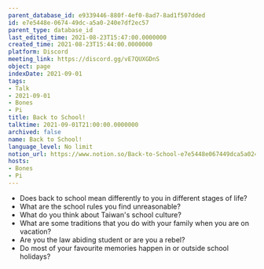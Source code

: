 ```yaml
---
parent_database_id: e9339446-880f-4ef0-8ad7-8ad1f507dded
id: e7e5448e-0674-49dc-a5a0-240e7df2ec57
parent_type: database_id
last_edited_time: 2021-08-23T15:47:00.0000000
created_time: 2021-08-23T15:44:00.0000000
platform: Discord
meeting_link: https://discord.gg/vE7QUXGDnS
object: page
indexDate: 2021-09-01
tags:
- Talk
- 2021-09-01
- Bones
- Pi
title: Back to School!
talktime: 2021-09-01T21:00:00.0000000
archived: false
name: Back to School!
language_level: No limit
notion_url: https://www.notion.so/Back-to-School-e7e5448e067449dca5a0240e7df2ec57
hosts:
- Bones
- Pi
---
```


   - Does back to school mean differently to you in different stages of life?
   - What are the school rules you find unreasonable?
   - What do you think about Taiwan's school culture?
   - What are some traditions that you do with your family when you are on vacation?
   - Are you the law abiding student or are you a rebel?
   - Do most of your favourite memories happen in or outside school holidays?








